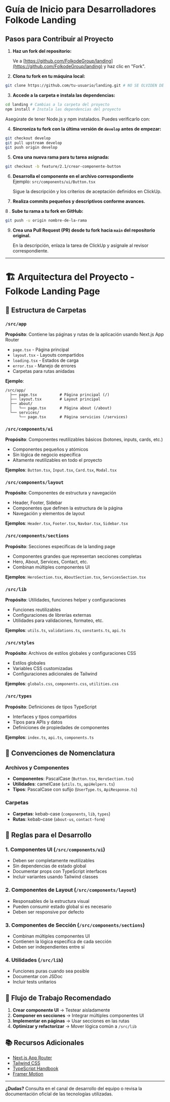#  Guía de Inicio para Desarrolladores Folkode Landing

##  Pasos para Contribuir al Proyecto

1. **Haz un fork del repositorio:**

   Ve a [https://github.com/FolkodeGroup/landing](https://github.com/FolkodeGroup/landing) y haz clic en "Fork".

2. **Clona tu fork en tu máquina local:**

```bash
git clone https://github.com/tu-usuario/landing.git # NO SE OLVIDEN DE PONER SU USARIO DE GITHUB
```

3. **Accede a la carpeta e instala las dependencias:**

```bash
cd landing # Cambias a la carpeta del proyecto
npm install # Instala las dependencias del proyecto
```

   Asegúrate de tener Node.js y npm instalados. Puedes verificarlo con:


4. **Sincroniza tu fork con la última versión de `develop` antes de empezar:**

```bash
git checkout develop
git pull upstream develop
git push origin develop
```

5. **Crea una nueva rama para tu tarea asignada:**

```bash
git checkout -b feature/2.1/crear-componente-button
```


6. **Desarrolla el componente en el archivo correspondiente**  
   Ejemplo: `src/components/ui/Button.tsx`  
   
   Sigue la descripción y los criterios de aceptación definidos en ClickUp.

7. **Realiza commits pequeños y descriptivos conforme avances.**

8 . **Sube tu rama a tu fork en GitHub:**

```bash
git push -u origin nombre-de-la-rama
```


9. **Crea una Pull Request (PR) desde tu fork hacia `main` del repositorio original.**  

    En la descripción, enlaza la tarea de ClickUp y asígnale al revisor correspondiente.

---

# 🏗️ Arquitectura del Proyecto - Folkode Landing Page

## 📁 Estructura de Carpetas

### `/src/app`

**Propósito**: Contiene las páginas y rutas de la aplicación usando Next.js App Router

- `page.tsx` - Página principal
- `layout.tsx` - Layouts compartidos
- `loading.tsx` - Estados de carga
- `error.tsx` - Manejo de errores
- Carpetas para rutas anidadas

**Ejemplo**:

```
/src/app/
  ├── page.tsx          # Página principal (/)
  ├── layout.tsx        # Layout principal
  ├── about/
  │   └── page.tsx      # Página about (/about)
  └── services/
      └── page.tsx      # Página servicios (/services)
```

### `/src/components/ui`

**Propósito**: Componentes reutilizables básicos (botones, inputs, cards, etc.)

- Componentes pequeños y atómicos
- Sin lógica de negocio específica
- Altamente reutilizables en todo el proyecto

**Ejemplos**: `Button.tsx`, `Input.tsx`, `Card.tsx`, `Modal.tsx`

### `/src/components/layout`

**Propósito**: Componentes de estructura y navegación

- Header, Footer, Sidebar
- Componentes que definen la estructura de la página
- Navegación y elementos de layout

**Ejemplos**: `Header.tsx`, `Footer.tsx`, `Navbar.tsx`, `Sidebar.tsx`

### `/src/components/sections`

**Propósito**: Secciones específicas de la landing page

- Componentes grandes que representan secciones completas
- Hero, About, Services, Contact, etc.
- Combinan múltiples componentes UI

**Ejemplos**: `HeroSection.tsx`, `AboutSection.tsx`, `ServicesSection.tsx`

### `/src/lib`

**Propósito**: Utilidades, funciones helper y configuraciones

- Funciones reutilizables
- Configuraciones de librerías externas
- Utilidades para validaciones, formateo, etc.

**Ejemplos**: `utils.ts`, `validations.ts`, `constants.ts`, `api.ts`

### `/src/styles`

**Propósito**: Archivos de estilos globales y configuraciones CSS

- Estilos globales
- Variables CSS customizadas
- Configuraciones adicionales de Tailwind

**Ejemplos**: `globals.css`, `components.css`, `utilities.css`

### `/src/types`

**Propósito**: Definiciones de tipos TypeScript

- Interfaces y tipos compartidos
- Tipos para APIs y datos
- Definiciones de propiedades de componentes

**Ejemplos**: `index.ts`, `api.ts`, `components.ts`

## 🎯 Convenciones de Nomenclatura

### Archivos y Componentes

- **Componentes**: PascalCase (`Button.tsx`, `HeroSection.tsx`)
- **Utilidades**: camelCase (`utils.ts`, `apiHelpers.ts`)
- **Tipos**: PascalCase con sufijo (`UserType.ts`, `ApiResponse.ts`)

### Carpetas

- **Carpetas**: kebab-case (`components`, `lib`, `types`)
- **Rutas**: kebab-case (`about-us`, `contact-form`)

## 📝 Reglas para el Desarrollo

### 1. **Componentes UI** (`/src/components/ui`)

- Deben ser completamente reutilizables
- Sin dependencias de estado global
- Documentar props con TypeScript interfaces
- Incluir variantes usando Tailwind classes

### 2. **Componentes de Layout** (`/src/components/layout`)

- Responsables de la estructura visual
- Pueden consumir estado global si es necesario
- Deben ser responsive por defecto

### 3. **Componentes de Sección** (`/src/components/sections`)

- Combinan múltiples componentes UI
- Contienen la lógica específica de cada sección
- Deben ser independientes entre sí

### 4. **Utilidades** (`/src/lib`)

- Funciones puras cuando sea posible
- Documentar con JSDoc
- Incluir tests unitarios

## 🚀 Flujo de Trabajo Recomendado

1. **Crear componente UI** → Testear aisladamente
2. **Componer en secciones** → Integrar múltiples componentes UI
3. **Implementar en páginas** → Usar secciones en las rutas
4. **Optimizar y refactorizar** → Mover lógica común a `/src/lib`

## 📚 Recursos Adicionales

- [Next.js App Router](https://nextjs.org/docs/app)
- [Tailwind CSS](https://tailwindcss.com/docs)
- [TypeScript Handbook](https://www.typescriptlang.org/docs/)
- [Framer Motion](https://www.framer.com/motion/)

---

**¿Dudas?** Consulta en el canal de desarrollo del equipo o revisa la documentación oficial de las tecnologías utilizadas.